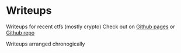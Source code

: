 # Writeups
Writeups for recent ctfs (mostly crypto)
Check out on [Github pages](https://deut-erium.github.io/WriteUps/) or [Github repo](https://github.com/deut-erium/WriteUps/)

Writeups arranged chronogically


